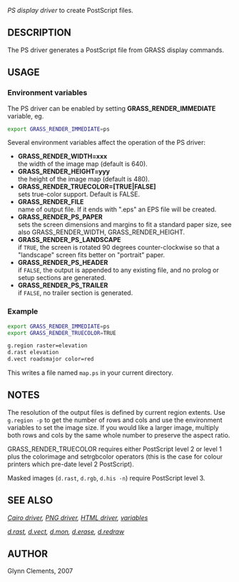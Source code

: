 *PS display driver* to create PostScript files.

## DESCRIPTION

The PS driver generates a PostScript file from GRASS display commands.

## USAGE

### Environment variables

The PS driver can be enabled by setting **GRASS_RENDER_IMMEDIATE**
variable, eg.

```sh
export GRASS_RENDER_IMMEDIATE=ps
```

Several environment variables affect the operation of the PS driver:

- **GRASS_RENDER_WIDTH=xxx**  
  the width of the image map (default is 640).
- **GRASS_RENDER_HEIGHT=yyy**  
  the height of the image map (default is 480).
- **GRASS_RENDER_TRUECOLOR=\[TRUE\|FALSE\]**  
  sets true-color support. Default is FALSE.
- **GRASS_RENDER_FILE**  
  name of output file. If it ends with ".eps" an EPS file will be
  created.
- **GRASS_RENDER_PS_PAPER**  
  sets the screen dimensions and margins to fit a standard paper size,
  see also GRASS_RENDER_WIDTH, GRASS_RENDER_HEIGHT.
- **GRASS_RENDER_PS_LANDSCAPE**  
  if `TRUE`, the screen is rotated 90 degrees counter-clockwise so that
  a "landscape" screen fits better on "portrait" paper.
- **GRASS_RENDER_PS_HEADER**  
  if `FALSE`, the output is appended to any existing file, and no prolog
  or setup sections are generated.
- **GRASS_RENDER_PS_TRAILER**  
  if `FALSE`, no trailer section is generated.

### Example

```sh
export GRASS_RENDER_IMMEDIATE=ps
export GRASS_RENDER_TRUECOLOR=TRUE

g.region raster=elevation
d.rast elevation
d.vect roadsmajor color=red
```

This writes a file named `map.ps` in your current directory.

## NOTES

The resolution of the output files is defined by current region extents.
Use `g.region -p` to get the number of rows and cols and use the
environment variables to set the image size. If you would like a larger
image, multiply both rows and cols by the same whole number to preserve
the aspect ratio.

GRASS_RENDER_TRUECOLOR requires either PostScript level 2 or level 1
plus the colorimage and setrgbcolor operators (this is the case for
colour printers which pre-date level 2 PostScript).

Masked images (`d.rast`, `d.rgb`, `d.his -n`) require PostScript level
3.

## SEE ALSO

*[Cairo driver](cairodriver.md), [PNG driver](pngdriver.md), [HTML
driver](htmldriver.md), [variables](variables.md)*  
  
*[d.rast](d.rast.md), [d.vect](d.vect.md), [d.mon](d.mon.md),
[d.erase](d.erase.md), [d.redraw](d.redraw.md)*

## AUTHOR

Glynn Clements, 2007
